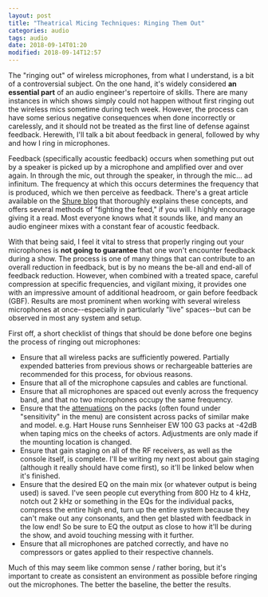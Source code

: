 ```yaml
---
layout: post
title: "Theatrical Micing Techniques: Ringing Them Out"
categories: audio
tags: audio
date: 2018-09-14T01:20
modified: 2018-09-14T12:57
---
```


The "ringing out" of wireless microphones, from what I understand, is a bit of a controversial subject. On the one hand, it's widely considered **an essential part** of an audio engineer's repertoire of skills. There are many instances in which shows simply could not happen without first ringing out the wireless mics sometime during tech week. However, the process can have some serious negative consequences when done incorrectly or carelessly, and it should not be treated as the first line of defense against feedback. Herewith, I'll talk a bit about feedback in general, followed by why and how I ring in microphones.

Feedback (specifically acoustic feedback) occurs when something put out by a speaker is picked up by a microphone and amplified over and over again. In through the mic, out through the speaker, in through the mic... ad infinitum. The frequency at which this occurs determines the frequency that is produced, which we then perceive as feedback. There's a great article available on the [Shure blog](http://blog.shure.com/how-to-control-feedback-in-a-sound-system/) that thoroughly explains these concepts, and offers several methods of "fighting the feed," if you will. I highly encourage giving it a read. Most everyone knows what it sounds like, and many an audio engineer mixes with a constant fear of acoustic feedback.

With that being said, I feel it vital to stress that properly ringing out your microphones is **not going to guarantee** that one won't encounter feedback during a show. The process is one of many things that can contribute to an overall reduction in feedback, but is by no means the be-all and end-all of feedback reduction. However, when combined with a treated space, careful compression at specific frequencies, and vigilant mixing, it provides one with an impressive amount of additional headroom, or gain before feedback (GBF). Results are most prominent when working with several wireless microphones at once--especially in particularly "live" spaces--but can be observed in most any system and setup.

First off, a short checklist of things that should be done before one begins the process of ringing out microphones:
- Ensure that all wireless packs are sufficiently powered. Partially expended batteries from previous shows or rechargeable batteries are recommended for this process, for obvious reasons.
- Ensure that all of the microphone capsules and cables are functional.
- Ensure that all microphones are spaced out evenly across the frequency band, and that no two microphones occupy the same frequency.
- Ensure that the [attenuations](https://www.rfvenue.com/blog/2015/03/17/dont-forget-to-gain-stage-your-transmitter) on the packs (often found under "sensitivity" in the menu) are consistent across packs of similar make and model. e.g. Hart House runs Sennheiser EW 100 G3 packs at -42dB when taping mics on the cheeks of actors. Adjustments are only made if the mounting location is changed.
- Ensure that gain staging on all of the RF receivers, as well as the console itself, is complete. I'll be writing my next post about gain staging (although it really should have come first), so it'll be linked below when it's finished.
- Ensure that the desired EQ on the main mix (or whatever output is being used) is saved. I've seen people cut everything from 800 Hz to 4 kHz, notch out 2 kHz or something in the EQs for the individual packs, compress the entire high end, turn up the entire system because they can't make out any consonants, and then get blasted with feedback in the low end! So be sure to EQ the output as close to how it'll be during the show, and avoid touching messing with it further.
- Ensure that all microphones are patched correctly, and have no compressors or gates applied to their respective channels.

Much of this may seem like common sense / rather boring, but it's important to create as consistent an environment as possible before ringing out the microphones. The better the baseline, the better the results.
